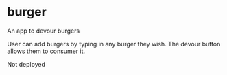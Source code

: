 # burger

An app to devour burgers


User can add burgers by typing in any burger they wish. The devour button allows them to consumer it.

Not deployed
